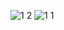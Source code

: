 ![1 2](https://github.com/user-attachments/assets/1a191e46-6945-4da6-8e68-1e565e4b5519)
![1 1](https://github.com/user-attachments/assets/0be8ae8d-6910-4a6e-939b-2c390ed1963a)
